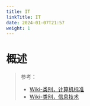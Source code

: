 ```yaml
---
title: IT
linkTitle: IT
date: 2024-01-07T21:57
weight: 1
---
```


# 概述

> 参考：
> 
> - [Wiki-类别，计算机标准](https://en.wikipedia.org/wiki/Category:Computer_standards)
> - [Wiki-类别，信息技术](https://en.wikipedia.org/wiki/Category:Information_technology)

